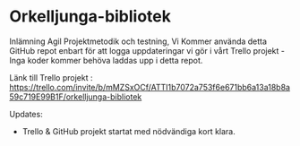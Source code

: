 # Orkelljunga-bibliotek


Inlämning Agil Projektmetodik och testning,
Vi Kommer använda detta GitHub repot enbart för att logga uppdateringar vi gör i vårt Trello projekt - Inga koder kommer behöva laddas upp i detta repot.


Länk till Trello projekt : https://trello.com/invite/b/mMZSxOCf/ATTI1b7072a753f6e671bb6a13a18b8a59c719E99B1F/orkelljunga-bibliotek

Updates:

- Trello & GitHub projekt startat med nödvändiga kort klara.

